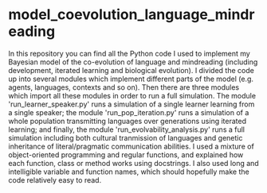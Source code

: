 # model_coevolution_language_mindreading
In this repository you can find all the Python code I used to implement my Bayesian model of the co-evolution of language and mindreading (including development, iterated learning and biological evolution). I divided the code up into several modules which implement different parts of the model (e.g. agents, languages, contexts and so on). Then there are three modules which import all these modules in order to run a full simulation. The module 'run_learner_speaker.py' runs a simulation of a single learner learning from a single speaker; the module 'run_pop_iteration.py' runs a simulation of a whole population transmitting languages over generations using iterated learning; and finally, the module 'run_evolvability_analysis.py' runs a full simulation including both cultural tranmission of languages and genetic inheritance of literal/pragmatic communication abilities. I used a mixture of object-oriented programming and regular functions, and explained how each function, class or method works using docstrings. I also used long and intelligible variable and function names, which should hopefully make the code relatively easy to read.
